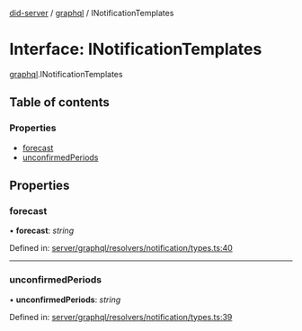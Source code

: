 [did-server](../README.md) / [graphql](../modules/graphql.md) / INotificationTemplates

# Interface: INotificationTemplates

[graphql](../modules/graphql.md).INotificationTemplates

## Table of contents

### Properties

- [forecast](graphql.inotificationtemplates.md#forecast)
- [unconfirmedPeriods](graphql.inotificationtemplates.md#unconfirmedperiods)

## Properties

### forecast

• **forecast**: *string*

Defined in: [server/graphql/resolvers/notification/types.ts:40](https://github.com/Puzzlepart/did/blob/dev/server/graphql/resolvers/notification/types.ts#L40)

___

### unconfirmedPeriods

• **unconfirmedPeriods**: *string*

Defined in: [server/graphql/resolvers/notification/types.ts:39](https://github.com/Puzzlepart/did/blob/dev/server/graphql/resolvers/notification/types.ts#L39)
